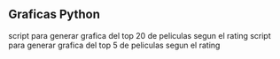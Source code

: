 ## Graficas Python

script para generar grafica del top 20 de peliculas segun el rating
script para generar grafica del top 5 de peliculas segun el rating
